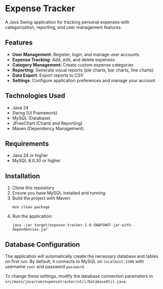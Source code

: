 # Expense Tracker

A Java Swing application for tracking personal expenses with categorization, reporting, and user management features.

## Features

- **User Management**: Register, login, and manage user accounts
- **Expense Tracking**: Add, edit, and delete expenses
- **Category Management**: Create custom expense categories
- **Reporting**: Generate visual reports (pie charts, bar charts, line charts)
- **Data Export**: Export reports to CSV
- **Settings**: Configure application preferences and manage your account

## Technologies Used

- Java 24
- Swing (UI Framework)
- MySQL (Database)
- JFreeChart (Charts and Reporting)
- Maven (Dependency Management)

## Requirements

- Java 24 or higher
- MySQL 8.0.30 or higher

## Installation

1. Clone this repository
2. Ensure you have MySQL installed and running
3. Build the project with Maven:
   ```
   mvn clean package
   ```
4. Run the application:
   ```
   java -jar target/expense-tracker-1.0-SNAPSHOT-jar-with-dependencies.jar
   ```

## Database Configuration

The application will automatically create the necessary database and tables on first run. By default, it connects to MySQL on `localhost:3306` with username `root` and password `password`.

To change these settings, modify the database connection parameters in `src/main/java/com/expensetracker/util/DatabaseUtil.java`.
